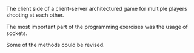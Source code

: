 The client side of a client-server architectured game for multiple players shooting at each other. 

The most important part of the programming exercises was the usage of sockets.

Some of the methods could be revised. 
